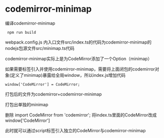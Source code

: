# codemirror-minimap

编译codemirror-minimap

     npm run build
webpack.config.js 内入口文件src/index.ts的代码为codemirror-minimap的nodejs包源文件src/minimap.ts代码

codemirror-minimap实际上是为CodeMirror添加了一个Option（minimap）

如果需要标签引入并使用codemirror-minimap，需要将上面闭包的codemirror对象(定义了minimap)暴露给全局window，所以index.js增加代码

    window['CodeMirror'] = CodeMirror;

打包后的文件为codemirror+codemirror-minimap

打包出单独的minimap

删除 import CodeMirror from 'codemirror';
将index.ts里面的CodeMirror改成 window['CodeMirror'] 

此时就可以通过script标签引入独立的CodeMirror与codemirror-minimap



